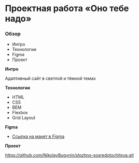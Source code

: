 # Проектная работа «Оно тебе надо»

### Обзор

- Интро
- Технологии
- Figma
- Проект

**Интро**

 Адаптивный сайт в светлой и тёмной темах

**Технологии**

- HTML
- CSS
- BEM
- Flexbox
- Grid Layout

**Figma**

- [Ссылка на макет в Figma](https://www.figma.com/file/lCqDbWjgllgJtb2hmCqfyX/%236-%D0%A1%D0%BB%D0%BE%D0%B6%D0%BD%D0%BE-%D1%81%D0%BE%D1%81%D1%80%D0%B5%D0%B4%D0%BE%D1%82%D0%BE%D1%87%D0%B8%D1%82%D1%8C%D1%81%D1%8F?type=design&node-id=0-1&mode=design&t=daqohWlo4fWbgpFy-0)

**Проект**

https://github.com/NikolayBugynin/slozhno-sosredotochitsya.git
